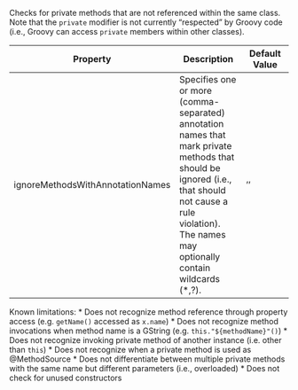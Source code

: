 Checks for private methods that are not referenced within the same
class. Note that the `private` modifier is not currently “respected” by
Groovy code (i.e., Groovy can access `private` members within other
classes).

<table>
<colgroup>
<col style="width: 40%" />
<col style="width: 33%" />
<col style="width: 25%" />
</colgroup>
<thead>
<tr class="header">
<th>Property</th>
<th>Description</th>
<th>Default Value</th>
</tr>
</thead>
<tbody>
<tr class="odd">
<td>ignoreMethodsWithAnnotationNames</td>
<td>Specifies one or more (comma-separated) annotation names that mark
private methods that should be ignored (i.e., that should not cause a
rule violation). The names may optionally contain wildcards (*,?).</td>
<td>’’</td>
</tr>
</tbody>
</table>

Known limitations: \* Does not recognize method reference through
property access (e.g. `getName()` accessed as `x.name`) \* Does not
recognize method invocations when method name is a GString
(e.g. `this."${methodName}"()`) \* Does not recognize invoking private
method of another instance (i.e. other than `this`) \* Does not
recognize when a private method is used as @MethodSource \* Does not
differentiate between multiple private methods with the same name but
different parameters (i.e., overloaded) \* Does not check for unused
constructors
